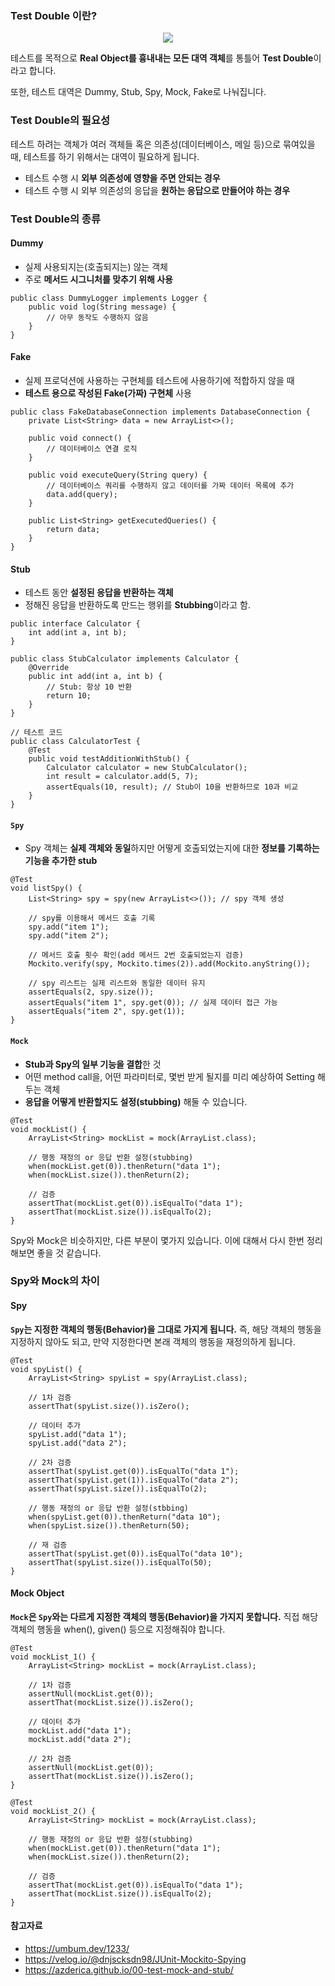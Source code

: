 <div class=markdown-body>


### Test Double 이란?

<p align="center">
  <img src="https://github.com/hbkuk/java-unit-testing/assets/109803585/23c46a59-8853-44c5-9314-494358ee107e"/>
</p> 

테스트를 목적으로 **Real Object를 흉내내는 모든 대역 객체**를 통틀어 **Test Double**이라고 합니다.

또한, 테스트 대역은 Dummy, Stub, Spy, Mock, Fake로 나눠집니다.

### Test Double의 필요성

테스트 하려는 객체가 여러 객체들 혹은 의존성(데이터베이스, 메일 등)으로 묶여있을 때, 테스트를 하기 위해서는 대역이 필요하게 됩니다.

- 테스트 수행 시 **외부 의존성에 영향을 주면 안되는 경우**
- 테스트 수행 시 외부 의존성의 응답을 **원하는 응답으로 만들어야 하는 경우**


### Test Double의 종류

#### Dummy
- 실제 사용되지는(호출되지는) 않는 객체
- 주로 **메서드 시그니처를 맞추기 위해 사용**  

```
public class DummyLogger implements Logger {
    public void log(String message) {
        // 아무 동작도 수행하지 않음
    }
}
```  

#### Fake
- 실제 프로덕션에 사용하는 구현체를 테스트에 사용하기에 적합하지 않을 때
- **테스트 용으로 작성된 Fake(가짜) 구현체** 사용  

```
public class FakeDatabaseConnection implements DatabaseConnection {
    private List<String> data = new ArrayList<>();

    public void connect() {
        // 데이터베이스 연결 로직
    }

    public void executeQuery(String query) {
        // 데이터베이스 쿼리를 수행하지 않고 데이터를 가짜 데이터 목록에 추가
        data.add(query);
    }

    public List<String> getExecutedQueries() {
        return data;
    }
}
```
#### Stub
- 테스트 동안 **설정된 응답을 반환하는 객체**
- 정해진 응답을 반환하도록 만드는 행위를 **Stubbing**이라고 함.

```
public interface Calculator {
    int add(int a, int b);
}

public class StubCalculator implements Calculator {
    @Override
    public int add(int a, int b) {
        // Stub: 항상 10 반환
        return 10;
    }
}

// 테스트 코드
public class CalculatorTest {
    @Test
    public void testAdditionWithStub() {
        Calculator calculator = new StubCalculator();
        int result = calculator.add(5, 7);
        assertEquals(10, result); // Stub이 10을 반환하므로 10과 비교
    }
}

```  

#### `Spy`
- Spy 객체는 **실제 객체와 동일**하지만 어떻게 호출되었는지에 대한 **정보를 기록하는 기능을 추가한 stub**  

```
@Test
void listSpy() {
    List<String> spy = spy(new ArrayList<>()); // spy 객체 생성

    // spy를 이용해서 메서드 호출 기록
    spy.add("item 1");
    spy.add("item 2");

    // 메서드 호출 횟수 확인(add 메서드 2번 호출되었는지 검증)
    Mockito.verify(spy, Mockito.times(2)).add(Mockito.anyString());

    // spy 리스트는 실제 리스트와 동일한 데이터 유지
    assertEquals(2, spy.size());
    assertEquals("item 1", spy.get(0)); // 실제 데이터 접근 가능
    assertEquals("item 2", spy.get(1));
}
```  

#### `Mock`
- **Stub과 Spy의 일부 기능을 결합**한 것
- 어떤 method call을, 어떤 파라미터로, 몇번 받게 될지를 미리 예상하여 Setting 해두는 객체
- **응답을 어떻게 반환할지도 설정(stubbing)** 해둘 수 있습니다.
```
@Test
void mockList() {
    ArrayList<String> mockList = mock(ArrayList.class);

    // 행동 재정의 or 응답 반환 설정(stubbing)
    when(mockList.get(0)).thenReturn("data 1");
    when(mockList.size()).thenReturn(2);

    // 검증
    assertThat(mockList.get(0)).isEqualTo("data 1");
    assertThat(mockList.size()).isEqualTo(2);
}
```

Spy와 Mock은 비슷하지만, 다른 부분이 몇가지 있습니다.
이에 대해서 다시 한번 정리해보면 좋을 것 같습니다.

### Spy와 Mock의 차이

#### Spy 

**`Spy`는 지정한 객체의 행동(Behavior)을 그대로 가지게 됩니다.**
즉, 해당 객체의 행동을 지정하지 않아도 되고, 만약 지정한다면 본래 객체의 행동을 재정의하게 됩니다.

```
@Test
void spyList() {
    ArrayList<String> spyList = spy(ArrayList.class);

    // 1차 검증
    assertThat(spyList.size()).isZero();

    // 데이터 추가
    spyList.add("data 1");
    spyList.add("data 2");

    // 2차 검증
    assertThat(spyList.get(0)).isEqualTo("data 1");
    assertThat(spyList.get(1)).isEqualTo("data 2");
    assertThat(spyList.size()).isEqualTo(2);

    // 행동 재정의 or 응답 반환 설정(stbbing)
    when(spyList.get(0)).thenReturn("data 10");
    when(spyList.size()).thenReturn(50);

    // 재 검증
    assertThat(spyList.get(0)).isEqualTo("data 10");
    assertThat(spyList.size()).isEqualTo(50);
}
```  


#### Mock Object

**`Mock`은 `Spy`와는 다르게 지정한 객체의 행동(Behavior)을 가지지 못합니다.**
직접 해당 객체의 행동을 when(), given() 등으로 지정해줘야 합니다.

```
@Test
void mockList_1() {
    ArrayList<String> mockList = mock(ArrayList.class);

    // 1차 검증
    assertNull(mockList.get(0));
    assertThat(mockList.size()).isZero();

    // 데이터 추가
    mockList.add("data 1");
    mockList.add("data 2");

    // 2차 검증
    assertNull(mockList.get(0));
    assertThat(mockList.size()).isZero();
}

@Test
void mockList_2() {
    ArrayList<String> mockList = mock(ArrayList.class);

    // 행동 재정의 or 응답 반환 설정(stubbing)
    when(mockList.get(0)).thenReturn("data 1");
    when(mockList.size()).thenReturn(2);

    // 검증
    assertThat(mockList.get(0)).isEqualTo("data 1");
    assertThat(mockList.size()).isEqualTo(2);
}
```

#### 참고자료
- https://umbum.dev/1233/
- https://velog.io/@dnjscksdn98/JUnit-Mockito-Spying
- https://azderica.github.io/00-test-mock-and-stub/
</div>